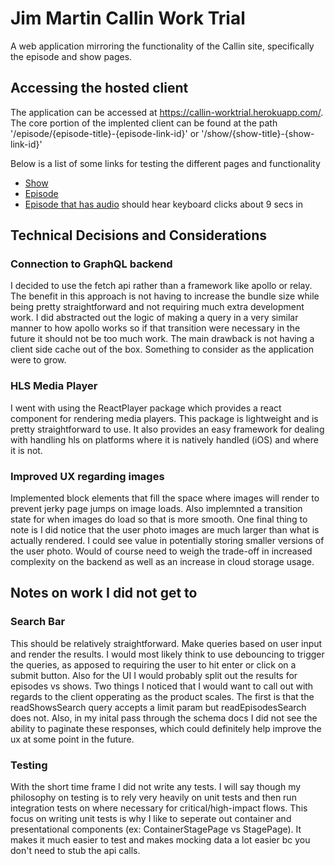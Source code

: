 # Jim Martin Callin Work Trial

A web application mirroring the functionality of the Callin site, specifically the episode and show pages.

## Accessing the hosted client

The application can be accessed at https://callin-worktrial.herokuapp.com/.
The core portion of the implented client can be found at the path '/episode/{episode-title}-{episode-link-id}' or '/show/{show-title}-{show-link-id}'

Below is a list of some links for testing the different pages and functionality

* [Show](https://callin-worktrial.herokuapp.com/show/a-kiss-on-the-lips-phjmSjCNLM)
* [Episode](https://callin-worktrial.herokuapp.com/episode/emotes-yRZyeGfcUn)
* [Episode that has audio](https://callin-worktrial.herokuapp.com/episode/x-CstOqNRiiS) should hear keyboard clicks about 9 secs in

## Technical Decisions and Considerations

### Connection to GraphQL backend
I decided to use the fetch api rather than a framework like apollo or relay. The benefit in this approach is not having to increase the bundle size while being pretty straightforward and not requiring much extra development work. I did abstracted out the logic of making a query in a very similar manner to how apollo works so if that transition were necessary in the future it should not be too much work. The main drawback is not having a client side cache out of the box. Something to consider as the application were to grow.

### HLS Media Player
I went with using the ReactPlayer package which provides a react component for rendering media players. This package is lightweight and is pretty straightforward to use. It also provides an easy framework for dealing with handling hls on platforms where it is natively handled (iOS) and where it is not.

### Improved UX regarding images
Implemented block elements that fill the space where images will render to prevent jerky page jumps on image loads. Also implemnted a transition state
for when images do load so that is more smooth. One final thing to note is I did notice that the user photo images are much larger than what is actually rendered. I could see value in potentially storing smaller versions of the user photo. Would of course need to weigh the trade-off in increased complexity on the backend as well as an increase in cloud storage usage.

## Notes on work I did not get to

### Search Bar
This should be relatively straightforward. Make queries based on user input and render the results. I would most likely think to use debouncing to trigger the queries, as apposed to requiring the user to hit enter or click on a submit button. Also for the UI I would probably split out the results for episodes vs shows. 
Two things I noticed that I would want to call out with regards to the client opperating as the product scales. The first is that the readShowsSearch query accepts a limit param but readEpisodesSearch does not. Also, in my inital pass through the schema docs I did not see the ability to paginate these responses, which could definitely help improve the ux at some point in the future.

### Testing
With the short time frame I did not write any tests. I will say though my philosophy on testing is to rely very heavily on unit tests and then run integration tests on where necessary for critical/high-impact flows. This focus on writing unit tests is why I like to seperate out container and presentational components (ex: ContainerStagePage vs StagePage). It makes it much easier to test and makes mocking data a lot easier bc you don't need to stub the api calls.